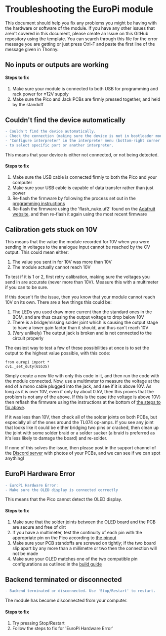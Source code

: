 # Troubleshooting the EuroPi module

This document should help you fix any problems you might be having with the hardware or software of the module.
If you have any other issues that aren't covered in this document, please create an Issue on this GitHub repository using the template.
You can search through this file for the error message you are getting or just press Ctrl-F and paste the first line of the message given in Thonny.

## No inputs or outputs are working

#### Steps to fix
1. Make sure your module is connected to both USB for programming and rack power for ±12V supply
2. Make sure the Pico and Jack PCBs are firmly pressed together, and held by the standoff

## Couldn't find the device automatically

```diff
- Couldn't find the device automatically.
- Check the connection (making sure the device is not in bootloader mode) or choose
- "Configure interpreter" in the interpreter menu (bottom-right corner of the window)
- to select specific port or another interpreter.
```

This means that your device is either not connected, or not being detected.
#### Steps to fix
1. Make sure the USB cable is connected firmly to both the Pico and your computer
2. Make sure your USB cable is capable of data transfer rather than just power
3. Re-flash the firmware by following the process set out in the [programming instructions](/software/programming_instructions.md)
4. Re-flash the firmware using the 'flash_nuke.uf2' found on the [Adafruit website](https://learn.adafruit.com/getting-started-with-raspberry-pi-pico-circuitpython/circuitpython), and then re-flash it again using the most recent firmware


## Calibration gets stuck on 10V

This means that the value the module recorded for 10V when you were sending in voltages to the analogue input cannot be reached by the CV output.
This could mean either:
1. The value you sent in for 10V was more than 10V
2. The module actually cannot reach 10V

To test if it is 1 or 2, first retry calibration, making sure the voltages you send in are accurate (never more than 10V). Measure this with a multimeter if you can to be sure.

If this doesn't fix the issue, then you know that your module cannot reach 10V on its own. There are a few things this could be:
1. The LEDs you used draw more current than the standard ones in the BOM, and are thus causing the output voltage to drop below 10V
2. There is a bridge/missing solder joint which is causing the output stage to have a lower gain factor than it should, and thus can't reach 10V
3. (Very unlikely) The output jack is broken and is not connected to the circuit properly

The easiest way to test a few of these possibilities at once is to set the output to the highest value possible, with this code:
```
from europi import *
cv1._set_duty(65535)
```
Simply create a new file with only this code in it, and then run the code with the module connected.
Now, use a multimeter to measure the voltage at the end of a mono cable plugged into the jack, and see if it is above 10V. As long as it is over 10V, even if only by about 0.5V, then this proves that the problem is not any of the above. If this is the case (the voltage is above 10V) then reflash the firmware using the instructions at the bottom of [the steps to fix above](#steps-to-fix-1).

If it was less than 10V, then check all of the solder joints on both PCBs, but especially all of the ones around the TL074 op-amps. If you see any joint that looks like it could be either bridging two pins or cracked, then clean up the joint with some solder braid or a solder sucker (a braid is preferred as it's less likely to damage the board) and re-solder.

If none of this solves the issue, then please post in the support channel of the [Discord server](https://discord.gg/JaQwtCnBV5) with photos of your PCBs, and we can see if we can spot anything!

## EuroPi Hardware Error

```diff
- EuroPi Hardware Error:
- Make sure the OLED display is connected correctly
```

This means that the Pico cannot detect the OLED display.
#### Steps to fix
1. Make sure that the solder joints between the OLED board and the PCB are secure and free of dirt
2. If you have a multimeter, test the continuity of each pin with the appropriate pin on the Pico according to [the pinout](hardware/EuroPi/europi_pinout.pdf)
3. Make sure your PCB standoffs are screwed on tightly; if the two board slip apart by any more than a millimetre or two then the connection will not be made
4. Make sure your OLED matches one of the two compatible pin configurations as outlined in the [build guide](hardware/EuroPi/build_guide.md#oled-configuration)


## Backend terminated or disconnected

```diff
- Backend terminated or disconnected. Use 'Stop/Restart' to restart.
```

The module has become disconnected from your computer.
#### Steps to fix
1. Try pressing Stop/Restart
2. Follow the steps to fix for 'EuroPi Hardware Error'
